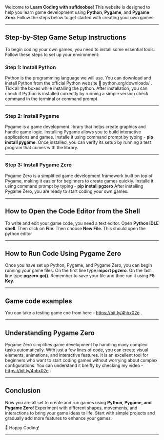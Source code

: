 Welcome to **Learn Coding with sufidoobee**! This website is designed to help you learn game development using **Python**, **Pygame**, and **Pygame Zero**. Follow the steps below to get started with creating your own games.

---

## Step-by-Step Game Setup Instructions

To begin coding your own games, you need to install some essential tools. Follow these steps to set up your environment:

### Step 1: Install Python

Python is the programming language we will use. You can download and install Python from the official Python website 🔗 python.org/downloads/ . Tick all the boxes while installing the python. After installation, you can check if Python is installed correctly by running a simple version check command in the terminal or command prompt.

---

### Step 2: Install Pygame

Pygame is a game development library that helps create graphics and handle game logic. Installing Pygame allows you to build interactive applications and games. Installe it using command prompt by typing - **pip install pygame**. Once installed, you can verify its setup by running a test program that comes with the library.

---

### Step 3: Install Pygame Zero

Pygame Zero is a simplified game development framework built on top of Pygame, making it easier for beginners to create games quickly. Installe it using command prompt by typing - **pip install pgzero** After installing Pygame Zero, you are ready to start coding your own games.

---

## How to Open the Code Editor from the Shell

To write and edit your game code, you need a text editor. Open **Python IDLE shell**. Then click on **File**. Then choose **New File**. This should open the python editor

---

## How to Run Code Using Pygame Zero

Once you have set up Python, Pygame, and Pygame Zero, you can begin running your game files. On the first line type **import pgzero**. On the last line type **pgzero.go()**. Remember to save your file and thne run it using **F5 Key**.

---

## Game code examples

You can take a testing game coe from here - https://bit.ly/4hhx02e .

---

## Understanding Pygame Zero

Pygame Zero simplifies game development by handling many complex tasks automatically. With just a few lines of code, you can create visual elements, animations, and interactive features. It is an excellent tool for beginners who want to start coding games without worrying about complex configurations. You can understand it breifly by checking my video - https://bit.ly/4hhx02e .


---

## Conclusion

Now you are all set to create and run games using **Python, Pygame, and Pygame Zero**! Experiment with different shapes, movements, and interactions to bring your game ideas to life. Start with simple projects and gradually add more features to enhance your games.

🚀 Happy Coding!

---
